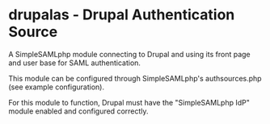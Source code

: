 # drupalas - Drupal Authentication Source

A SimpleSAMLphp module connecting to Drupal and using its front page and user base for SAML authentication.

This module can be configured through SimpleSAMLphp's authsources.php (see example configuration).



For this module to function, Drupal must have the "SimpleSAMLphp IdP" module enabled and configured correctly.
